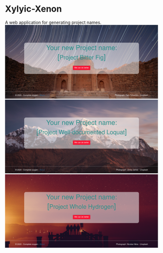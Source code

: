 # Xylyic-Xenon
A web application for generating project names.
![First image](https://github.com/HackerBuddy229/Xylyic-Xenon/blob/master/misc/DeepinScreenshot_select-area_20200203105430.png?raw=true)
![Second Image](https://github.com/HackerBuddy229/Xylyic-Xenon/blob/master/misc/DeepinScreenshot_select-area_20200203105525.png?raw=true)
![Third Image](https://github.com/HackerBuddy229/Xylyic-Xenon/blob/master/misc/DeepinScreenshot_select-area_20200203105548.png?raw=true)
